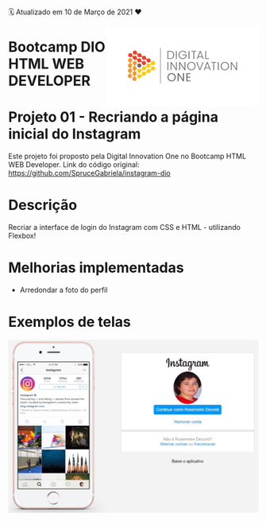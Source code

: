 :spiral_calendar: Atualizado em 10 de Março de 2021 :heart:

<img align="right" alt="GIF" height="160px" src="https://github.com/rdeconti/rdeconti-resources/blob/main/Digital%20Innovation%20One%20-%20Logotipo.png" />

# Bootcamp DIO HTML WEB DEVELOPER 
# Projeto 01 - Recriando a página inicial do Instagram
Este projeto foi proposto pela Digital Innovation One no Bootcamp HTML WEB Developer.
Link do código original: https://github.com/SpruceGabriela/instagram-dio

# Descrição
Recriar a interface de login do Instagram com CSS e HTML - utilizando Flexbox!

# Melhorias implementadas
- Arredondar a foto do perfil

# Exemplos de telas
<img src="https://github.com/rdeconti/Bootcamp-DIO-Html-Web-Projeto01/blob/main/README.jpg" />
